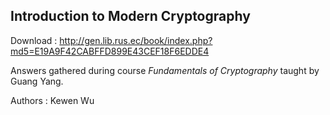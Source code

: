 ## Introduction to Modern Cryptography

Download : http://gen.lib.rus.ec/book/index.php?md5=E19A9F42CABFFD899E43CEF18F6EDDE4

Answers gathered during course *Fundamentals of Cryptography* taught by Guang Yang.

Authors : Kewen Wu

